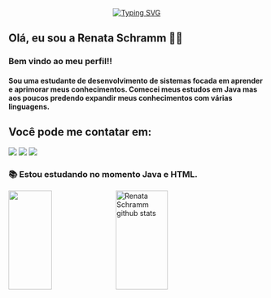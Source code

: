 <div align = "center">
<a href="https://git.io/typing-svg"><img src="https://readme-typing-svg.herokuapp.com?font=Fira+Code&weight=600&pause=1000&color=F73131&background=FFFFFF00&width=435&height=53&lines=welcome+to+my+profile!+;My+name+is+Renata+Schramm" alt="Typing SVG" /></a>
</div>

## Olá, eu sou a Renata Schramm 👋🤍
### Bem vindo ao meu perfil!!
#### Sou uma estudante de desenvolvimento de sistemas focada em aprender e aprimorar meus conhecimentos. Comecei meus estudos em Java mas aos poucos predendo expandir meus conhecimentos com várias linguagens.
## Você pode me contatar em:

<div>
  <a href="https://www.linkedin.com/in/renata-schramm-9261b5226" target="_blank"><img src="https://img.shields.io/badge/LinkedIn-0077B5?style=for-the-badge&logo=linkedin&logoColor=white" target"_blank"></a>
  <a href = "mailto:renataschramm113474@gmail.com"><img src="https://img.shields.io/badge/Gmail-D14836?style=for-the-badge&logo=gmail&logoColor=white" target="_blank"></a>
  <a href="https://www.instagram.com/renataschram/" target="_blank"><img src="https://img.shields.io/badge/Instagram-E4405F?style=for-the-badge&logo=instagram&logoColor=white" target"_blank"></a>
  </div>

 ### 📚 Estou estudando no momento Java e HTML.
  

<div>  
 
  <img width="41%" height="195px" src="https://github-readme-stats.vercel.app/api/top-langs/?username=RenataSch&layout=compact&hide_border=true&title_color=dc143c&text_color=000000000000&bg_color=ffc6d1" />
   <img width="45%" height="195px" src="https://github-readme-stats.vercel.app/api?username=RenataSch&show_icons=true&count_private=true&hide_border=true&title_color=dc143c&icon_color=01C231&text_color=000000000000&bg_color=ffc6d1" alt="Renata Schramm github stats" /> 
   </div>



<!--
**RenataSch/RenataSch** is a ✨ _special_ ✨ repository because its `README.md` (this file) appears on your GitHub profile.

Here are some ideas to get you started:

- 🔭 I’m currently working on ...
- 🌱 I’m currently learning ...
- 👯 I’m looking to collaborate on ...
- 🤔 I’m looking for help with ...
- 💬 Ask me about ...
- 📫 How to reach me: ...
- 😄 Pronouns: ...
- ⚡ Fun fact: ...
-->
